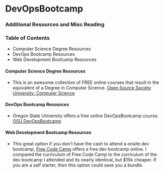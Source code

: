 # DevOpsBootcamp

### Additional Resources and Misc Reading

### Table of Contents
- Computer Science Degree Resources
- DevOps Bootcamp Resources
- Web Development Bootcamp Resources

#### Computer Science Degree Resources

- This is an awesome collection of FREE online courses that result in the equivalent of a Degree in Computer Science. [Open Source Society University: Computer Science](https://github.com/ossu/computer-science)

#### DevOps Bootcamp Resources

- Oregon State University offers a free online DevOpsBootcamp course. [OSU DevOpsBootcamp](http://devopsbootcamp.osuosl.org/)

#### Web Development Bootcamp Resources

- This great option if you don't have the cash to attend a onsite dev bootcamp, [Free Code Camp](https://www.freecodecamp.org/) offers a free dev bootcamp online.  I compared the curriculum of Free Code Camp to the curriculum of the dev bootcamp I attended and its nearly identical, but $15k cheaper.  If you are a self starter, then this option could save you a bundle. 
